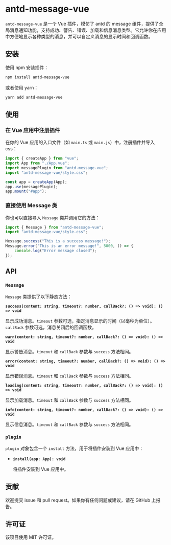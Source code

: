# antd-message-vue

`antd-message-vue` 是一个 Vue 插件，模仿了 antd 的 message 组件，提供了全局消息通知功能，支持成功、警告、错误、加载和信息消息类型。它允许你在应用中方便地显示各种类型的消息，并可以自定义消息的显示时间和回调函数。

## 安装

使用 npm 安装插件：

```bash
npm install antd-message-vue
```

或者使用 yarn：

```bash
yarn add antd-message-vue
```

## 使用

### 在 Vue 应用中注册插件

在你的 Vue 应用的入口文件（如 `main.ts` 或 `main.js`）中，注册插件并导入 css：

```ts
import { createApp } from "vue";
import App from "./App.vue";
import messagePlugin from "antd-message-vue";
import "antd-message-vue/style.css";

const app = createApp(App);
app.use(messagePlugin);
app.mount("#app");
```

### 直接使用 Message 类

你也可以直接导入 `Message` 类并调用它的方法：

```ts
import { Message } from "antd-message-vue";
import "antd-message-vue/style.css";

Message.success("This is a success message!");
Message.error("This is an error message!", 5000, () => {
    console.log("Error message closed");
});
```

## API

### `Message`

`Message` 类提供了以下静态方法：

**`success(content: string, timeout?: number, callBack?: () => void): () => void`**

显示成功消息。`timeout` 参数可选，指定消息显示的时间（以毫秒为单位）。`callBack` 参数可选，消息关闭后的回调函数。

**`warn(content: string, timeout?: number, callBack?: () => void): () => void`**

显示警告消息。`timeout` 和 `callBack` 参数与 `success` 方法相同。

**`error(content: string, timeout?: number, callBack?: () => void): () => void`**

显示错误消息。`timeout` 和 `callBack` 参数与 `success` 方法相同。

**`loading(content: string, timeout?: number, callBack?: () => void): () => void`**

显示加载消息。`timeout` 和 `callBack` 参数与 `success` 方法相同。

**`info(content: string, timeout?: number, callBack?: () => void): () => void`**

显示信息消息。`timeout` 和 `callBack` 参数与 `success` 方法相同。

### `plugin`

`plugin` 对象包含一个 `install` 方法，用于将插件安装到 Vue 应用中：

-   **`install(app: App): void`**

    将插件安装到 Vue 应用中。

## 贡献

欢迎提交 issue 和 pull request。如果你有任何问题或建议，请在 GitHub 上报告。

## 许可证

该项目使用 MIT 许可证。

